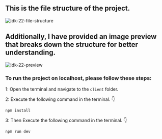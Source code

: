 ## This is the file structure of the project.

![idk-22-file-structure](https://github.com/movevirtual/idk-tailwindkit-22/assets/136367781/55df4104-8218-409f-8533-4ebdbcbe3079)

## Additionally, I have provided an image preview that breaks down the structure for better understanding.

![idk-22-preview](https://github.com/movevirtual/idk-tailwindkit-instruction/assets/136367781/7f47a457-d589-4959-b400-1dd124a0ae3a)

### To run the project on localhost, please follow these steps:

1: Open the terminal and navigate to the `client` folder.

2: Execute the following command in the terminal. 👇

```
npm install
```

3: Then Execute the following command in the terminal. 👇

```
npm run dev
```
